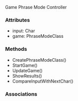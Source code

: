 Game Phrase Mode Controller

### Attributes
-  input: Char
-  game: PhraseModeClass
### Methods
-  CreatePhraseModeClass()
-  StartGame()
-  UpdateGame()
-  ShowResults()
-  CompareInputWithNextChar()
### Associations


